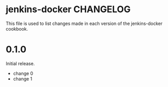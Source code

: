 # jenkins-docker CHANGELOG

This file is used to list changes made in each version of the jenkins-docker cookbook.

# 0.1.0

Initial release.

- change 0
- change 1

